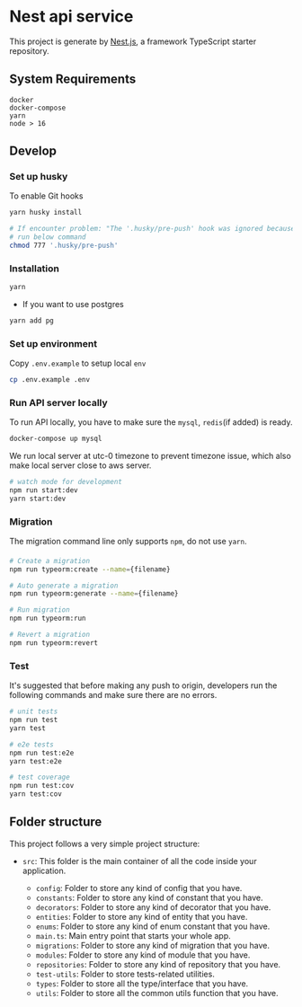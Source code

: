 # Nest api service

This project is generate by [Nest.js](https://github.com/nestjs/nest), a framework TypeScript starter repository.

## System Requirements

```
docker
docker-compose
yarn
node > 16
```

## Develop

### Set up husky

To enable Git hooks

```bash
yarn husky install

# If encounter problem: "The '.husky/pre-push' hook was ignored because it's not set as executable."
# run below command
chmod 777 '.husky/pre-push'
```

### Installation

```bash
yarn
```

- If you want to use postgres

```bash
yarn add pg
```

### Set up environment

Copy `.env.example` to setup local `env`

```bash
cp .env.example .env
```

### Run API server locally

To run API locally, you have to make sure the `mysql`, `redis`(if added) is ready.

```bash
docker-compose up mysql
```

We run local server at utc-0 timezone to prevent timezone issue, which also make local server close to aws server.

```bash
# watch mode for development
npm run start:dev
yarn start:dev
```

### Migration

The migration command line only supports `npm`, do not use `yarn`.

####

```bash
# Create a migration
npm run typeorm:create --name={filename}

# Auto generate a migration
npm run typeorm:generate --name={filename}

# Run migration
npm run typeorm:run

# Revert a migration
npm run typeorm:revert
```

### Test

It's suggested that before making any push to origin, developers run the following commands and make sure there are no errors.

```bash
# unit tests
npm run test
yarn test

# e2e tests
npm run test:e2e
yarn test:e2e

# test coverage
npm run test:cov
yarn test:cov
```

## Folder structure

This project follows a very simple project structure:

- `src`: This folder is the main container of all the code inside your application.

  - `config`: Folder to store any kind of config that you have.
  - `constants`: Folder to store any kind of constant that you have.
  - `decorators`: Folder to store any kind of decorator that you have.
  - `entities`: Folder to store any kind of entity that you have.
  - `enums`: Folder to store any kind of enum constant that you have.
  - `main.ts`: Main entry point that starts your whole app.
  - `migrations`: Folder to store any kind of migration that you have.
  - `modules`: Folder to store any kind of module that you have.
  - `repositories`: Folder to store any kind of repository that you have.
  - `test-utils`: Folder to store tests-related utilities.
  - `types`: Folder to store all the type/interface that you have.
  - `utils`: Folder to store all the common utils function that you have.

